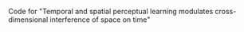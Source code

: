 Code for "Temporal and spatial perceptual learning modulates cross-dimensional interference of space on time"
